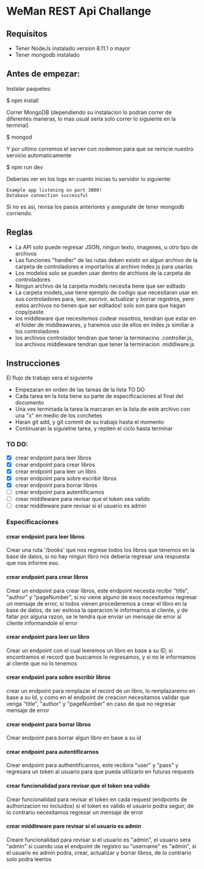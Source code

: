 # WeMan REST Api Challange

## Requisitos
* Tener NodeJs instalado version 8.11.1 o mayor
* Tener mongodb instalado

## Antes de empezar:

Instalar paquetes:

$ npm install

Correr MongoDB (dependiendo su instalacion lo podran correr de diferentes maneras, lo mas usual seria solo correr lo siguiente en la terminal)

$ mongod

Y por ultimo corremos el server con nodemon para que se reinicie nuestro servicio automaticamente

$ npm run dev

Deberias ver en los logs en cuanto inicias tu servidor lo siguiente:

```
Example app listening on port 3000!
Database connection successful
```

Si no es asi, revisa los pasos anteriores y asegurate de tener mongodb corriendo.

## Reglas
* La API solo puede regresar JSON, ningun texto, imagenes, u otro tipo de archivos
* Las funciones "handler" de las rutas deben existir en algun archivo de la carpeta de controladores e importarlos al archivo index.js para usarlas
* Los modelos solo se pueden usar dentro de archivos de la carpeta de controladores
* Ningun archivo de la carpeta models necesita tiene que ser editado
* La carpeta models_use tiene ejemplo de codigo que necesitaran usar en sus controladores para, leer, escrivir, actualizar y borrar registros, pero estos archivos no tienen que ser editados! solo son para que hagan copy/paste.
* los middleware que necesitemos codear nosotros, tendran que estar en el folder de middleawares, y haremos uso de ellos en index.js similiar a los controladores
* los archivos controlador tendran que tener la terminacino .controller.js, los archivos middleware tendran que tener la terminacion .middlware.js


## Instrucciones
El flujo de trabajo sera el siguiente

* Empezaran en orden de las tareas de la lista TO DO
* Cada tarea en la lista tiene su parte de especificaciones al final del documento
* Una ves terminada la tarea la marcaran en la lista de este archivo con una "x" en medio de los corchetes
* Haran git add, y git commit de su trabajo hasta el momento
* Continuaran la siguietne tarea, y repiten el ciclo hasta terminar


### TO DO:
- [x] crear endpoint para leer libros
- [x] crear endpoint para crear libros
- [x] crear endpoint para leer un libro
- [x] crear endpoint para sobre escribir libros
- [x] crear endpoint para borrar libros
- [ ] crear endpoint para autentificarnos
- [ ] crear middleware para revisar que el token sea valido
- [ ] crear middleware pare revisar si el usuario es admin

### Especificaciones

#### crear endpoint para leer libros

Crear una ruta '/books' que nos regrese todos los libros que tenemos en la base de datos, si no hay ningun libro nos deberia regresar una respuesta que nos informe eso.

#### crear endpoint para crear libros

Crear un endpoint para crear libros, este endpoint necesita recibir "title", "author" y "pageNumber", si no viene alguno de esos necesitamos regresar un mensaje de error, si todos vienen procederemos a crear el libro en la base de datos, de ser exitosa la operacion le informamos al cliente, y de fallar por alguna razon, se le tendra que enviar un mensaje de error al cliente informandole el error

#### crear endpoint para leer un libro

Crear un endpoint con el cual leeremos un libro en base a su ID, si encontramos el record que buscamos lo regresamos, y si no le informamos al cliente que no lo tenemos

#### crear endpoint para sobre escribir libros

crear un endpoint para remplazar el record de un libro, lo remplazaremo en base a su Id, y como en el endpoint de creacion necesitamos validar que venga "title", "author" y "pageNumber" en caso de que no regresar mensaje de error

#### crear endpoint para borrar libros

Crear endpoint para borrar algun libro en base a su id

#### crear endpoint para autentificarnos

Crear endpoint para authentificarnos, este recibira "user" y "pass" y regresara un token al usuario para que pueda utilizarlo en futuras requests

#### crear funcionalidad para revisar que el token sea valido

Crear funcionalidad para revisar el token en cada request (endpoints de authorizacion no incluidos) si el token es valido el usuario podra seguir, de lo contrario necesitamos regresar un mensaje de error

#### crear middleware pare revisar si el usuario es admin

Creare funcionalidad para revisar si el usuario es "admin", el usuario sera "admin" si cuando usa el endpoint de registro su "username" es "admin", si el usuario es admin podra, crear, actualizar y borrar libros, de lo contrario solo podra leerlos